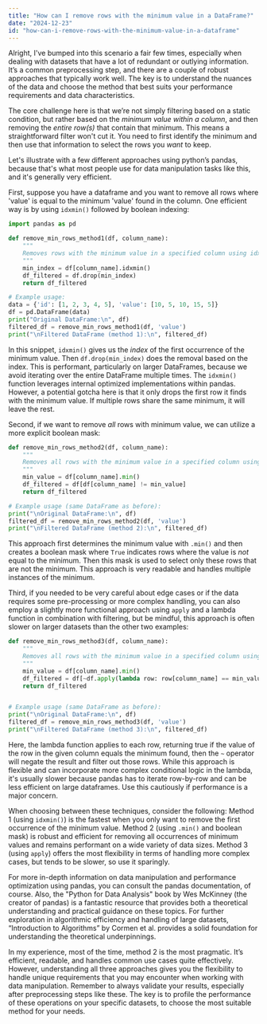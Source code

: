 ```yaml
---
title: "How can I remove rows with the minimum value in a DataFrame?"
date: "2024-12-23"
id: "how-can-i-remove-rows-with-the-minimum-value-in-a-dataframe"
---
```


Alright,  I've bumped into this scenario a fair few times, especially when dealing with datasets that have a lot of redundant or outlying information. It’s a common preprocessing step, and there are a couple of robust approaches that typically work well. The key is to understand the nuances of the data and choose the method that best suits your performance requirements and data characteristics.

The core challenge here is that we’re not simply filtering based on a static condition, but rather based on the *minimum value within a column*, and then removing the *entire row(s)* that contain that minimum. This means a straightforward filter won't cut it. You need to first identify the minimum and then use that information to select the rows you *want* to keep.

Let's illustrate with a few different approaches using python’s pandas, because that's what most people use for data manipulation tasks like this, and it's generally very efficient.

First, suppose you have a dataframe and you want to remove all rows where 'value' is equal to the minimum 'value' found in the column. One efficient way is by using `idxmin()` followed by boolean indexing:

```python
import pandas as pd

def remove_min_rows_method1(df, column_name):
    """
    Removes rows with the minimum value in a specified column using idxmin and boolean indexing.
    """
    min_index = df[column_name].idxmin()
    df_filtered = df.drop(min_index)
    return df_filtered

# Example usage:
data = {'id': [1, 2, 3, 4, 5], 'value': [10, 5, 10, 15, 5]}
df = pd.DataFrame(data)
print("Original DataFrame:\n", df)
filtered_df = remove_min_rows_method1(df, 'value')
print("\nFiltered DataFrame (method 1):\n", filtered_df)
```

In this snippet, `idxmin()` gives us the *index* of the first occurrence of the minimum value. Then `df.drop(min_index)` does the removal based on the index. This is performant, particularly on larger DataFrames, because we avoid iterating over the entire DataFrame multiple times. The `idxmin()` function leverages internal optimized implementations within pandas. However, a potential gotcha here is that it only drops the first row it finds with the minimum value. If multiple rows share the same minimum, it will leave the rest.

Second, if we want to remove *all* rows with minimum value, we can utilize a more explicit boolean mask:

```python
def remove_min_rows_method2(df, column_name):
    """
    Removes all rows with the minimum value in a specified column using a boolean mask.
    """
    min_value = df[column_name].min()
    df_filtered = df[df[column_name] != min_value]
    return df_filtered

# Example usage (same DataFrame as before):
print("\nOriginal DataFrame:\n", df)
filtered_df = remove_min_rows_method2(df, 'value')
print("\nFiltered DataFrame (method 2):\n", filtered_df)
```

This approach first determines the minimum value with `.min()` and then creates a boolean mask where `True` indicates rows where the value is *not* equal to the minimum. Then this mask is used to select only these rows that are not the minimum. This approach is very readable and handles multiple instances of the minimum.

Third, if you needed to be very careful about edge cases or if the data requires some pre-processing or more complex handling, you can also employ a slightly more functional approach using `apply` and a lambda function in combination with filtering, but be mindful, this approach is often slower on larger datasets than the other two examples:

```python
def remove_min_rows_method3(df, column_name):
    """
    Removes all rows with the minimum value in a specified column using a lambda and boolean mask after a filtering step.
    """
    min_value = df[column_name].min()
    df_filtered = df[~df.apply(lambda row: row[column_name] == min_value, axis=1)]
    return df_filtered


# Example usage (same DataFrame as before):
print("\nOriginal DataFrame:\n", df)
filtered_df = remove_min_rows_method3(df, 'value')
print("\nFiltered DataFrame (method 3):\n", filtered_df)
```

Here, the lambda function applies to each row, returning true if the value of the row in the given column equals the minimum found, then the `~` operator will negate the result and filter out those rows. While this approach is flexible and can incorporate more complex conditional logic in the lambda, it's usually slower because pandas has to iterate row-by-row and can be less efficient on large dataframes. Use this cautiously if performance is a major concern.

When choosing between these techniques, consider the following: Method 1 (using `idxmin()`) is the fastest when you only want to remove the first occurrence of the minimum value. Method 2 (using `.min()` and boolean mask) is robust and efficient for removing all occurrences of minimum values and remains performant on a wide variety of data sizes. Method 3 (using `apply`) offers the most flexibility in terms of handling more complex cases, but tends to be slower, so use it sparingly.

For more in-depth information on data manipulation and performance optimization using pandas, you can consult the pandas documentation, of course. Also, the "Python for Data Analysis" book by Wes McKinney (the creator of pandas) is a fantastic resource that provides both a theoretical understanding and practical guidance on these topics. For further exploration in algorithmic efficiency and handling of large datasets, “Introduction to Algorithms” by Cormen et al. provides a solid foundation for understanding the theoretical underpinnings.

In my experience, most of the time, method 2 is the most pragmatic. It’s efficient, readable, and handles common use cases quite effectively. However, understanding all three approaches gives you the flexibility to handle unique requirements that you may encounter when working with data manipulation. Remember to always validate your results, especially after preprocessing steps like these. The key is to profile the performance of these operations on your specific datasets, to choose the most suitable method for your needs.

